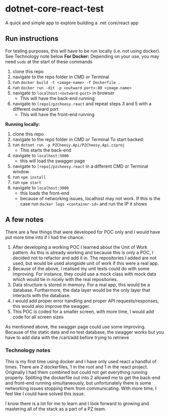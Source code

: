 
# dotnet-core-react-test
A quick and simple app to explore building a .net core/react app

## Run instructions
For testing purposes, this will have to be run locally (i.e. not using docker). See Technology note below
**For Docker:**
Depending on your use, you may need `sudo` at the start of these commands
1. clone this repo 
2. navigate to the repo folder in CMD or Terminal
3. run `docker build -t <image-name> -f Dockerfile .`
4. run `docker run -dit -p <outward port>:80 <image-name>`
5. navigate to `localhost:<outward-port>` in browser
	 * This will have the back-end running
6. navigate to `[repo]/pzcheesy.react` and repeat steps 3 and 5 with a different outward port
     * This will have the front-end running

**Running locally:**
1. clone this repo 
2. navigate to the repo folder in CMD or Terminal
To start backed:
3. run `dotnet run -p PZCheesy.Api/PZCheesy.Api.csproj`
	* This starts the back-end
4. navigate to `localhost:5000`
	* this will load the swagger page
5. navigate to `[repo]/pzcheesy.react` in a different CMD or Terminal window
6. run `npm install`
7. run `npm start`
8. navigate to `localhost:3000`
	* this loads the front-end  
	* because of networking issues, localhost may not work. If this is the case run `docker logs <container-id>` and run the IP it shows


## A few notes
There are a few things that were developed for POC only and I would have put more time into if I had the chance. 
1. After developing a working POC I learned about the Unit of Work pattern. As this is already working and because this is only a POC, I decided not to refactor and add it in. The repositories I added are not used, but would be used alongside unit of work if this were a real app. 
2. Because of the above, I realised my unit tests could do with some improving. For instance, they could use a mock class with mock data which would tie in nicely with the real repositories.
3. Data structure is stored in memory. For a real app, this would be a database. Furthermore, the data layer would be the only layer that interacts with the database.
4. I would add proper error handling and proper API requests/responses, this would also improve the swagger.
5. This POC is coded for a smaller screen, with more time, I would add code for all screen sizes

As mentioned above, the swagger page could use some improving. Because of the static data and no test database, the swagger works but you have to add data with the /cart/add before trying to retrieve 

### Technology notes
This is my first time using docker and I have only used react a handful of times. There are 2 dockerfiles, 1 in the root and 1 in the react project. Originally I had them combined but could not get everything running properly.
Splitting the dockerfile out into 2 allowed me to get the back-end and front-end running simultaneously, but unfortunately there is some networking issues stopping them from communicating. With more time, I feel like I could have solved this issue. 

I know there is a lot for me to learn and I look forward to growing and mastering all of the stack as a part of a PZ team.
